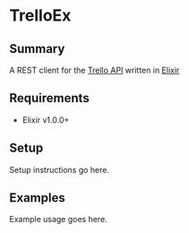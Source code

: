 TrelloEx
========

Summary
-------
A REST client for the [Trello API](https://trello.com/docs/) written in [Elixir](http://elixir-lang.org/)

Requirements
------------
- Elixir v1.0.0+

Setup
-----
Setup instructions go here.

Examples
--------
Example usage goes here.
